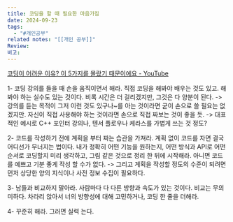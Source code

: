 ```yaml
---
title: 코딩을 할 때 필요한 마음가짐
date: 2024-09-23
tags:
  - "#개인공부"
related notes: "[[개인 공부]]"
Review: 
비고:
---
```

[코딩이 어려운 이유? 이 5가지를 몰랐기 때문이에요 - YouTube](https://www.youtube.com/watch?v=RwTY9eigGFY&ab_channel=%EC%BD%94%EB%94%A9%EA%B5%AD%EC%88%98)

 1- 코딩 강의를 들을 때 손을 움직이면서 해라.
직접 코딩을 해봐야 배우는 것도 있고. 해봐야 하는 실수도 있는 것이다. 비록 시간은 더 걸리겠지만, 그것은 다 양분이 된다.
-> 강의를 듣는 목적이 그저 이런 것도 있구나~를 아는 것이라면 굳이 손으로 쓸 필요는 없겠지만. 자신이 직접 사용해야 하는 것이라면 손으로 직접 짜보는 것이 좋을 듯.
-> 대표적인 예시로 C++ 포인터 강의나, 텐서 플로우나 케라스를 가볍게 쓰는 것 정도?

2- 코드를 작성하기 전에 계획을 부터 짜는 습관을 가져라.
계획 없이 코드를 자면 결국 어디선가 무너지는 법이다. 내가 정확히 어떤 기능을 원하는지, 어떤 방식과 API로 어떤 순서로 코딩할지 미리 생각하고, 그림 같은 것으로 정리 한 뒤에 시작해라. 아니면 코드를 예쁘고 기분 좋게 작성 할 수가 없다.
-> 그리고 계획을 작성할 정도의 수준이 되려면 먼저 상당한 양의 지식이나 사전 정보 수집이 필요하다.

3- 남들과 비교하지 말아라.
사람마다 다 다른 방향과 속도가 있는 것이다. 비교는 무의미하다. 차라리 앉아서 너의 방향성에 대해 고민하거나, 코딩 한 줄을 더해라.

4- 꾸준히 해라.
그러면 실력 는다.